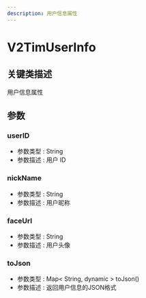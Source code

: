 ```yaml
---
description: 用户信息属性
---
```


# V2TimUserInfo

## 关键类描述

用户信息属性

## 参数

### userID

* 参数类型 : String
* 参数描述 : 用户 ID

### nickName

* 参数类型 : String
* 参数描述 : 用户昵称

### faceUrl

* 参数类型 : String
* 参数描述 : 用户头像

### toJson

* 参数类型 : Map< String, dynamic > toJson()
* 参数描述 : 返回用户信息的JSON格式
